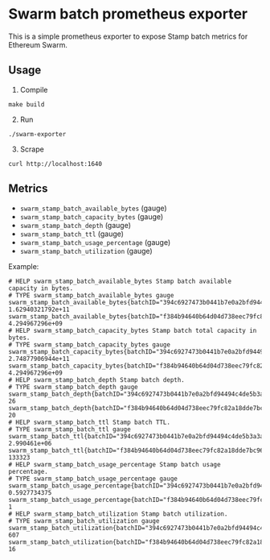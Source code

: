 # Swarm batch prometheus exporter

This is a simple prometheus exporter to expose Stamp batch metrics for Ethereum Swarm.

## Usage

1. Compile

```
make build
```

2. Run

```
./swarm-exporter
```

3. Scrape

```
curl http://localhost:1640
```

## Metrics

* `swarm_stamp_batch_available_bytes` (gauge)
* `swarm_stamp_batch_capacity_bytes` (gauge)
* `swarm_stamp_batch_depth` (gauge)
* `swarm_stamp_batch_ttl` (gauge)
* `swarm_stamp_batch_usage_percentage` (gauge)
* `swarm_stamp_batch_utilization` (gauge)

Example:

```
# HELP swarm_stamp_batch_available_bytes Stamp batch available capacity in bytes.
# TYPE swarm_stamp_batch_available_bytes gauge
swarm_stamp_batch_available_bytes{batchID="394c6927473b0441b7e0a2bfd94494c4de5b3a3a1515e9689f03d4aac32d7913",label="blobs2"} 1.62940321792e+11
swarm_stamp_batch_available_bytes{batchID="f384b94640b64d04d738eec79fc82a18dde7bc9677b0be28836dd63957b72e46",label="blobs"} 4.294967296e+09
# HELP swarm_stamp_batch_capacity_bytes Stamp batch total capacity in bytes.
# TYPE swarm_stamp_batch_capacity_bytes gauge
swarm_stamp_batch_capacity_bytes{batchID="394c6927473b0441b7e0a2bfd94494c4de5b3a3a1515e9689f03d4aac32d7913",label="blobs2"} 2.74877906944e+11
swarm_stamp_batch_capacity_bytes{batchID="f384b94640b64d04d738eec79fc82a18dde7bc9677b0be28836dd63957b72e46",label="blobs"} 4.294967296e+09
# HELP swarm_stamp_batch_depth Stamp batch depth.
# TYPE swarm_stamp_batch_depth gauge
swarm_stamp_batch_depth{batchID="394c6927473b0441b7e0a2bfd94494c4de5b3a3a1515e9689f03d4aac32d7913",label="blobs2"} 26
swarm_stamp_batch_depth{batchID="f384b94640b64d04d738eec79fc82a18dde7bc9677b0be28836dd63957b72e46",label="blobs"} 20
# HELP swarm_stamp_batch_ttl Stamp batch TTL.
# TYPE swarm_stamp_batch_ttl gauge
swarm_stamp_batch_ttl{batchID="394c6927473b0441b7e0a2bfd94494c4de5b3a3a1515e9689f03d4aac32d7913",label="blobs2"} 2.990461e+06
swarm_stamp_batch_ttl{batchID="f384b94640b64d04d738eec79fc82a18dde7bc9677b0be28836dd63957b72e46",label="blobs"} 133323
# HELP swarm_stamp_batch_usage_percentage Stamp batch usage percentage.
# TYPE swarm_stamp_batch_usage_percentage gauge
swarm_stamp_batch_usage_percentage{batchID="394c6927473b0441b7e0a2bfd94494c4de5b3a3a1515e9689f03d4aac32d7913",label="blobs2"} 0.5927734375
swarm_stamp_batch_usage_percentage{batchID="f384b94640b64d04d738eec79fc82a18dde7bc9677b0be28836dd63957b72e46",label="blobs"} 1
# HELP swarm_stamp_batch_utilization Stamp batch utilization.
# TYPE swarm_stamp_batch_utilization gauge
swarm_stamp_batch_utilization{batchID="394c6927473b0441b7e0a2bfd94494c4de5b3a3a1515e9689f03d4aac32d7913",label="blobs2"} 607
swarm_stamp_batch_utilization{batchID="f384b94640b64d04d738eec79fc82a18dde7bc9677b0be28836dd63957b72e46",label="blobs"} 16
```
